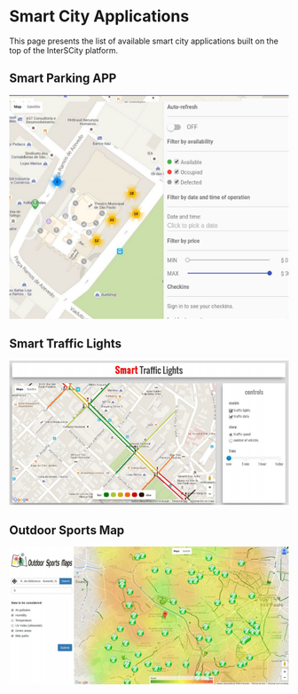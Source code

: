 # Smart City Applications

This page presents the list of available smart city applications built on the
top of the InterSCity platform.

## Smart Parking APP

![Smart Parking APP](../images/screenshot_smart_parking.png)

## Smart Traffic Lights

![Smart Traffic Lights](../images/screenshot_smart_traffic_lights.png)

## Outdoor Sports Map

![Outdoor Sports Map](../images/screenshot_outdoor_sports_map.png)
